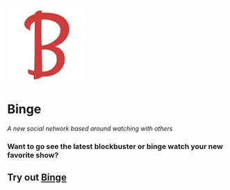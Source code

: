 ![BingeLogo](/html/apple-touch-icon.png)
# Binge
_A new social network based around watching with others_

### Want to go see the latest blockbuster or binge watch your new favorite show? 
## Try out [Binge](bingebud.com)
